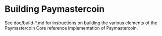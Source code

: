 Building Paymastercoin
================

See doc/build-*.md for instructions on building the various
elements of the Paymastercoin Core reference implementation of Paymastercoin.
